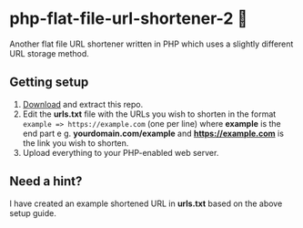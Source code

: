 # php-flat-file-url-shortener-2 🔗

Another flat file URL shortener written in PHP which uses a slightly different URL storage method.

## Getting setup

1. [Download](https://github.com/robsd/php-flat-file-url-shortener-2/archive/refs/heads/main.zip) and extract this repo.
3. Edit the **urls.txt** file with the URLs you wish to shorten in the format `example => https://example.com` (one per line) where **example** is the end part e g. **yourdomain.com/example** and **https://example.com** is the link you wish to shorten.
4. Upload everything to your PHP-enabled web server.

## Need a hint?

I have created an example shortened URL in **urls.txt** based on the above setup guide.
